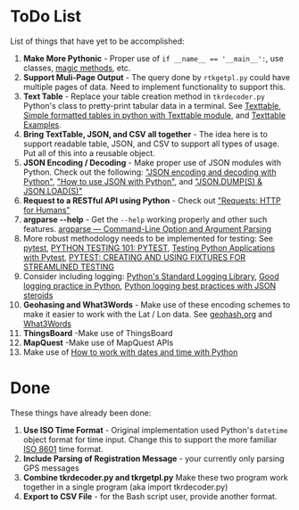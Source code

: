 # ToDo List
List of things that have yet to be accomplished:

1. **Make More Pythonic** - Proper use of `if __name__ == '__main__':`, use classes,
[magic methods](https://opensource.com/article/18/4/elegant-solutions-everyday-python-problems), etc.
1. **Support Muli-Page Output** - The query done by `rtkgetpl.py` could have multiple pages of data.
Need to implement functionality to support this.
1. **Text Table** - Replace your table creation method in `tkrdecoder.py`
Python's class to pretty-print tabular data in a terminal.
See [Texttable](https://pypi.org/project/texttable/),
[Simple formatted tables in python with Texttable module](https://oneau.wordpress.com/2010/05/30/simple-formatted-tables-in-python-with-texttable/), and
[Texttable Examples](https://programtalk.com/python-examples/texttable.Texttable/).
1. **Bring TextTable, JSON, and CSV all together** - The idea here is to support readable table, JSON, and CSV to support all types of usage.  Put all of this into a reusable object.
1. **JSON Encoding / Decoding** - Make proper use of JSON modules with Python.
Check out the following:
["JSON encoding and decoding with Python"](https://pythonspot.com/json-encoding-and-decoding-with-python/),
["How to use JSON with Python"](http://developer.rhino3d.com/guides/rhinopython/python-xml-json/),
and ["JSON.DUMP(S) & JSON.LOAD(S)"](http://www.bogotobogo.com/python/python-json-dumps-loads-file-read-write.php)
1. **Request to a RESTful API using Python** - Check out
["Requests: HTTP for Humans"](http://www.python-requests.org/en/master/)
1. **argparse --help** - Get the `--help` working properly and other such features.
[argparse — Command-Line Option and Argument Parsing](https://pymotw.com/3/argparse/)
1. More robust methodology needs to be implemented for testing:
See [pytest](https://docs.pytest.org/en/latest/),
[PYTHON TESTING 101: PYTEST](https://automationpanda.com/2017/03/14/python-testing-101-pytest/),
[Testing Python Applications with Pytest](https://semaphoreci.com/community/tutorials/testing-python-applications-with-pytest),
[PYTEST: CREATING AND USING FIXTURES FOR STREAMLINED TESTING](http://programeveryday.com/post/pytest-creating-and-using-fixtures-for-streamlined-testing/)
1. Consider including logging: [Python's Standard Logging Library](http://docs.python-guide.org/en/latest/writing/logging/), [Good logging practice in Python](https://fangpenlin.com/posts/2012/08/26/good-logging-practice-in-python/), [Python logging best practices with JSON steroids](https://logmatic.io/blog/python-logging-with-json-steroids/)
1. **Geohasing and What3Words** - Make use of these encoding schemes to make it easier to work with the Lat / Lon data.
See [geohash.org](http://geohash.org/) and [What3Words](https://what3words.com/developers/)
1. **ThingsBoard** -Make use of ThingsBoard
1. **MapQuest** -Make use of MapQuest APIs
1. Make use of [How to work with dates and time with Python](https://opensource.com/article/17/5/understanding-datetime-python-primer)

# Done
These things have already been done:

1. **Use ISO Time Format** - Original implementation used Python's `datetime` object format for time input.
Change this to support the more familiar [ISO 8601](https://en.wikipedia.org/wiki/ISO_8601) time format.
1. **Include Parsing of Registration Message** - your currently only parsing GPS messages
1. **Combine tkrdecoder.py and tkrgetpl.py** Make these two program work together
in a single program (aka import tkrdecoder.py)
1. **Export to CSV File** - for the Bash script user, provide another format.

